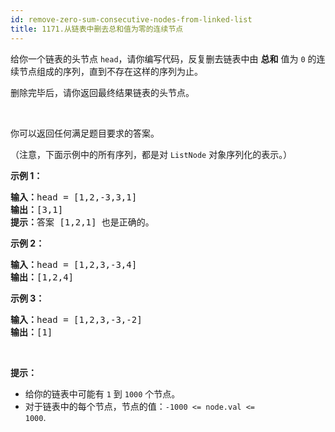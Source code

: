 ```yaml
---
id: remove-zero-sum-consecutive-nodes-from-linked-list
title: 1171.从链表中删去总和值为零的连续节点
---
```

给你一个链表的头节点 <code>head</code>，请你编写代码，反复删去链表中由 **总和** 值为 <code>0</code> 的连续节点组成的序列，直到不存在这样的序列为止。

删除完毕后，请你返回最终结果链表的头节点。

 

你可以返回任何满足题目要求的答案。

（注意，下面示例中的所有序列，都是对 <code>ListNode</code> 对象序列化的表示。）

**示例 1：**


<pre><strong>输入：</strong>head = [1,2,-3,3,1]<br/><strong>输出：</strong>[3,1]<br/><strong>提示：</strong>答案 [1,2,1] 也是正确的。<br/></pre>

**示例 2：**


<pre><strong>输入：</strong>head = [1,2,3,-3,4]<br/><strong>输出：</strong>[1,2,4]<br/></pre>

**示例 3：**


<pre><strong>输入：</strong>head = [1,2,3,-3,-2]<br/><strong>输出：</strong>[1]<br/></pre>

 

**提示：**


- 给你的链表中可能有 <code>1</code> 到 <code>1000</code> 个节点。
- 对于链表中的每个节点，节点的值：<code>-1000 &lt;= node.val &lt;= 1000</code>.
